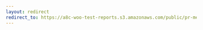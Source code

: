 ```yaml
---
layout: redirect
redirect_to: https://a8c-woo-test-reports.s3.amazonaws.com/public/pr-merge/38170/api/index.html
---
```

